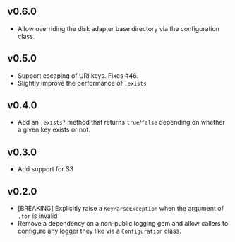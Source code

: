 v0.6.0
------
- Allow overriding the disk adapter base directory via the configuration class.

v0.5.0
------
- Support escaping of URI keys. Fixes #46.
- Slightly improve the performance of `.exists`

v0.4.0
------
- Add an `.exists?` method that returns `true`/`false` depending on whether a given
  key exists or not.

v0.3.0
------
- Add support for S3

v0.2.0
------

- [BREAKING] Explicitly raise a `KeyParseException` when the argument of `.for` is invalid
- Remove a dependency on a non-public logging gem and allow callers to configure
  any logger they like via a `Configuration` class.
